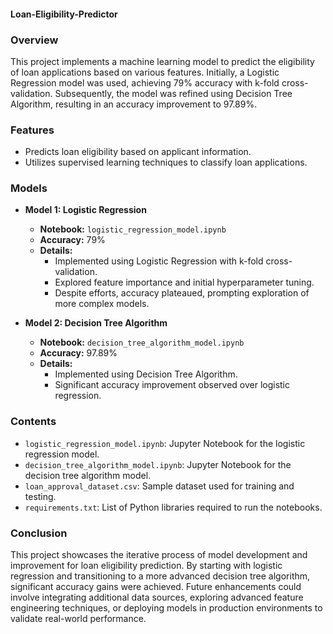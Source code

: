 #### Loan-Eligibility-Predictor

### Overview
This project implements a machine learning model to predict the eligibility of loan applications based on various features. Initially, a Logistic Regression model was used, achieving 79% accuracy with k-fold cross-validation. Subsequently, the model was refined using Decision Tree Algorithm, resulting in an accuracy improvement to 97.89%.

### Features
- Predicts loan eligibility based on applicant information.
- Utilizes supervised learning techniques to classify loan applications.

### Models
* **Model 1: Logistic Regression**
  - **Notebook:** `logistic_regression_model.ipynb`
  - **Accuracy:** 79%
  - **Details:** 
    - Implemented using Logistic Regression with k-fold cross-validation.
    - Explored feature importance and initial hyperparameter tuning.
    - Despite efforts, accuracy plateaued, prompting exploration of more complex models.

* **Model 2: Decision Tree Algorithm**
  - **Notebook:** `decision_tree_algorithm_model.ipynb`
  - **Accuracy:** 97.89%
  - **Details:** 
    - Implemented using Decision Tree Algorithm.
    - Significant accuracy improvement observed over logistic regression.

### Contents
- `logistic_regression_model.ipynb`: Jupyter Notebook for the logistic regression model.
- `decision_tree_algorithm_model.ipynb`: Jupyter Notebook for the decision tree algorithm model.
- `loan_approval_dataset.csv`: Sample dataset used for training and testing.
- `requirements.txt`: List of Python libraries required to run the notebooks.

### Conclusion
This project showcases the iterative process of model development and improvement for loan eligibility prediction. By starting with logistic regression and transitioning to a more advanced decision tree algorithm, significant accuracy gains were achieved. Future enhancements could involve integrating additional data sources, exploring advanced feature engineering techniques, or deploying models in production environments to validate real-world performance.

